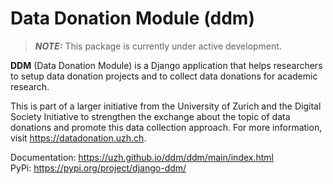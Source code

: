 # Data Donation Module (ddm)

> **_NOTE:_**  This package is currently under active development.

**DDM** (Data Donation Module) is a Django application that helps researchers to
setup data donation projects and to collect data donations for academic research.

This is part of a larger initiative from the University of Zurich and the Digital
Society Initiative to strengthen the exchange about the topic of data donations and
promote this data collection approach. For more information, visit https://datadonation.uzh.ch.

Documentation: https://uzh.github.io/ddm/ddm/main/index.html \
PyPi: https://pypi.org/project/django-ddm/
